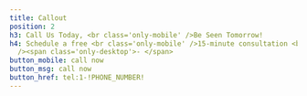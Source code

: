 ```yaml
---
title: Callout
position: 2
h3: Call Us Today, <br class='only-mobile' />Be Seen Tomorrow!
h4: Schedule a free <br class='only-mobile' />15-minute consultation <br class='only-mobile'
  /><span class='only-desktop'>- </span>
button_mobile: call now
button_msg: call now
button_href: tel:1-!PHONE_NUMBER!
---
```


